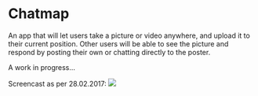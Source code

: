 # Chatmap

An app that will let users take a picture or video anywhere, and upload it to their current position.
Other users will be able to see the picture and respond by posting their own or chatting directly to the poster.

A work in progress...

Screencast as per 28.02.2017:
<img src="screencast.gif"/>
